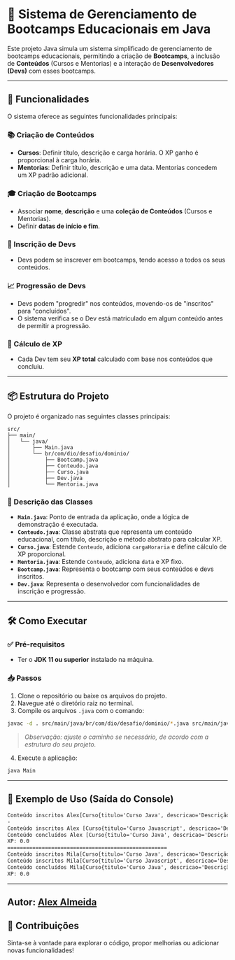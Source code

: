 # 📘 Sistema de Gerenciamento de Bootcamps Educacionais em Java

Este projeto Java simula um sistema simplificado de gerenciamento de bootcamps educacionais, permitindo a criação de **Bootcamps**, a inclusão de **Conteúdos** (Cursos e Mentorias) e a interação de **Desenvolvedores (Devs)** com esses bootcamps.

---

## 🚀 Funcionalidades

O sistema oferece as seguintes funcionalidades principais:

### 📚 Criação de Conteúdos

- **Cursos**: Definir título, descrição e carga horária. O XP ganho é proporcional à carga horária.
- **Mentorias**: Definir título, descrição e uma data. Mentorias concedem um XP padrão adicional.

### 🎓 Criação de Bootcamps

- Associar **nome**, **descrição** e uma **coleção de Conteúdos** (Cursos e Mentorias).
- Definir **datas de início e fim**.

### 👥 Inscrição de Devs

- Devs podem se inscrever em bootcamps, tendo acesso a todos os seus conteúdos.

### 📈 Progressão de Devs

- Devs podem "progredir" nos conteúdos, movendo-os de "inscritos" para "concluídos".
- O sistema verifica se o Dev está matriculado em algum conteúdo antes de permitir a progressão.

### 🧮 Cálculo de XP

- Cada Dev tem seu **XP total** calculado com base nos conteúdos que concluiu.

---

## 📦 Estrutura do Projeto

O projeto é organizado nas seguintes classes principais:

```
src/
├── main/
│   └── java/
│       ├── Main.java
│       └── br/com/dio/desafio/dominio/
│           ├── Bootcamp.java
│           ├── Conteudo.java
│           ├── Curso.java
│           ├── Dev.java
│           └── Mentoria.java
```

### 📄 Descrição das Classes

- **`Main.java`**: Ponto de entrada da aplicação, onde a lógica de demonstração é executada.
- **`Conteudo.java`**: Classe abstrata que representa um conteúdo educacional, com título, descrição e método abstrato para calcular XP.
- **`Curso.java`**: Estende `Conteudo`, adiciona `cargaHoraria` e define cálculo de XP proporcional.
- **`Mentoria.java`**: Estende `Conteudo`, adiciona `data` e XP fixo.
- **`Bootcamp.java`**: Representa o bootcamp com seus conteúdos e devs inscritos.
- **`Dev.java`**: Representa o desenvolvedor com funcionalidades de inscrição e progressão.

---

## 🛠️ Como Executar

### ✅ Pré-requisitos

- Ter o **JDK 11 ou superior** instalado na máquina.

### 📥 Passos

1. Clone o repositório ou baixe os arquivos do projeto.
2. Navegue até o diretório raiz no terminal.
3. Compile os arquivos `.java` com o comando:

```bash
javac -d . src/main/java/br/com/dio/desafio/dominio/*.java src/main/java/Main.java
```

> *Observação: ajuste o caminho se necessário, de acordo com a estrutura do seu projeto.*

4. Execute a aplicação:

```bash
java Main
```

---

## 🎯 Exemplo de Uso (Saída do Console)

```txt
Conteúdo inscritos Alex[Curso{titulo='Curso Java', descricao='Descrição curso Java', cargaHoraria=0}, Curso{titulo='Curso Javascript', descricao='Descrição curso Javascript', cargaHoraria=0}, Mentoria{titulo='Mentoria de Java', descricao='Descrição mentoria Java', data=2025-06-25}]
-
Conteúdo inscritos Alex [Curso{titulo='Curso Javascript', descricao='Descrição curso Javascript', cargaHoraria=0}, Mentoria{titulo='Mentoria de Java', descricao='Descrição mentoria Java', data=2025-06-25}]
Conteúdo concluídos Alex [Curso{titulo='Curso Java', descricao='Descrição curso Java', cargaHoraria=0}]
XP: 0.0
===================================================
Conteúdo inscritos Mila[Curso{titulo='Curso Java', descricao='Descrição curso Java', cargaHoraria=0}, Curso{titulo='Curso Javascript', descricao='Descrição curso Javascript', cargaHoraria=0}, Mentoria{titulo='Mentoria de Java', descricao='Descrição mentoria Java', data=2025-06-25}]
Conteúdo inscritos Mila[Curso{titulo='Curso Javascript', descricao='Descrição curso Javascript', cargaHoraria=0}, Mentoria{titulo='Mentoria de Java', descricao='Descrição mentoria Java', data=2025-06-25}]
Conteúdo concluídos Mila[Curso{titulo='Curso Java', descricao='Descrição curso Java', cargaHoraria=0}]
XP: 0.0
```

---

## Autor: [Alex Almeida](www.linkedin.com/in/alexsandro-j-a-almeida)

## 🤝 Contribuições

Sinta-se à vontade para explorar o código, propor melhorias ou adicionar novas funcionalidades!